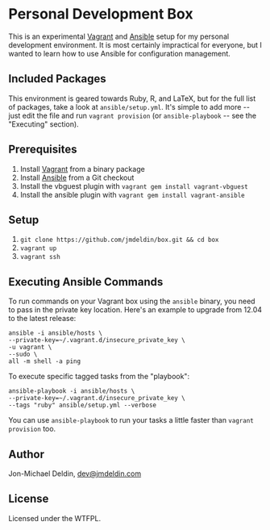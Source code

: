 Personal Development Box
========================

This is an experimental [Vagrant][vagrant] and [Ansible][ansible] setup
for my personal development environment. It is most certainly
impractical for everyone, but I wanted to learn how to use Ansible for
configuration management.

Included Packages
-----------------

This environment is geared towards Ruby, R, and LaTeX, but for the full
list of packages, take a look at `ansible/setup.yml`. It's simple to add
more -- just edit the file and run `vagrant provision` (or
`ansible-playbook` -- see the "Executing" section).

Prerequisites
-------------

1. Install [Vagrant][vagrant] from a binary package
2. Install [Ansible][ansible] from a Git checkout
3. Install the vbguest plugin with `vagrant gem install vagrant-vbguest`
4. Install the ansible plugin with `vagrant gem install vagrant-ansible`

Setup
-----

1. `git clone https://github.com/jmdeldin/box.git && cd box`
2. `vagrant up`
3. `vagrant ssh`

Executing Ansible Commands
---------------------------

To run commands on your Vagrant box using the `ansible` binary, you need
to pass in the private key location. Here's an example to upgrade from
12.04 to the latest release:

    ansible -i ansible/hosts \
    --private-key=~/.vagrant.d/insecure_private_key \
    -u vagrant \
    --sudo \
    all -m shell -a ping

To execute specific tagged tasks from the "playbook":

    ansible-playbook -i ansible/hosts \
    --private-key=~/.vagrant.d/insecure_private_key \
    --tags "ruby" ansible/setup.yml --verbose

You can use `ansible-playbook` to run your tasks a little faster than
`vagrant provision` too.

Author
------

Jon-Michael Deldin, dev@jmdeldin.com

License
-------

Licensed under the WTFPL.

[vagrant]: http://www.vagrantup.com/
[ansible]: http://ansible.cc
